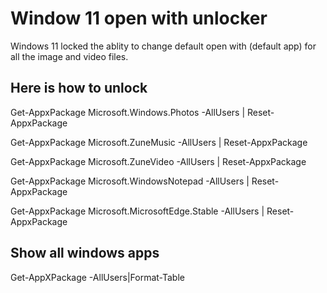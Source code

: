 # Window 11 open with unlocker
 
Windows 11 locked the ablity to change default open with (default app) for all the image and video files.

## Here is how to unlock

Get-AppxPackage Microsoft.Windows.Photos -AllUsers | Reset-AppxPackage

Get-AppxPackage Microsoft.ZuneMusic -AllUsers | Reset-AppxPackage

Get-AppxPackage Microsoft.ZuneVideo -AllUsers | Reset-AppxPackage

Get-AppxPackage Microsoft.WindowsNotepad -AllUsers | Reset-AppxPackage

Get-AppxPackage Microsoft.MicrosoftEdge.Stable -AllUsers | Reset-AppxPackage

## Show all windows apps

Get-AppXPackage -AllUsers|Format-Table


